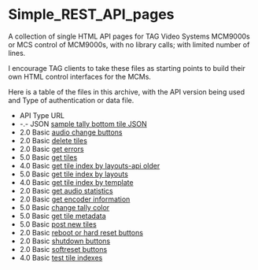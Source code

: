 # Simple_REST_API_pages
A collection of single HTML API pages for TAG Video Systems MCM9000s or MCS control of MCM9000s, with no library calls; with limited number of lines.

I encourage TAG clients to take these files as starting points to build their own HTML control interfaces for the MCMs.

Here is a table of the files in this archive, with the API version being used and Type of authentication or data file.

* API Type URL
* -.- JSON   [sample tally bottom tile JSON](https://github.com/alochbaum/Simple_REST_API_pages/blob/main/2A%20Tally%20Bottom%20Tile.json)
* 2.0 Basic  [audio change buttons](https://github.com/alochbaum/Simple_REST_API_pages/blob/main/Audio_Change_Buttons.html)
* 2.0 Basic  [delete tiles](https://github.com/alochbaum/Simple_REST_API_pages/blob/main/Delete%20Tiles.html)
* 2.0 Basic  [get errors](https://github.com/alochbaum/Simple_REST_API_pages/blob/main/Get%20Errors.html)
* 5.0 Basic  [get tiles](https://github.com/alochbaum/Simple_REST_API_pages/blob/main/Get%20Tiles.html)
* 4.0 Basic  [get tile index by layouts-api older](https://github.com/alochbaum/Simple_REST_API_pages/blob/main/GetTileIndexByLayouts40.html)
* 5.0 Basic  [get tile index by layouts](https://github.com/alochbaum/Simple_REST_API_pages/blob/main/GetTileIndexByLayouts50.html)
* 4.0 Basic  [get tile index by template](https://github.com/alochbaum/Simple_REST_API_pages/blob/main/GetTileIndexByTemplate40.html)
* 2.0 Basic  [get audio statistics](https://github.com/alochbaum/Simple_REST_API_pages/blob/main/Get_Audio_Statistics.html)
* 2.0 Basic  [get encoder information](https://github.com/alochbaum/Simple_REST_API_pages/blob/main/Get_Encoder_Info.html)
* 5.0 Basic  [change tally color](https://github.com/alochbaum/Simple_REST_API_pages/blob/main/MCM%20API%20Example%20to%20Change%20Tally%20Color.html)
* 5.0 Basic  [get tile metadata](https://github.com/alochbaum/Simple_REST_API_pages/blob/main/MCM9000%20API%20Call%20to%20Get%20Tile%20Metadata.html)
* 5.0 Basic  [post new tiles](https://github.com/alochbaum/Simple_REST_API_pages/blob/main/Post%20New%20Tiles.html)
* 2.0 Basic  [reboot or hard reset buttons](https://github.com/alochbaum/Simple_REST_API_pages/blob/main/Reboot_or_hardReset_Buttons.html)
* 2.0 Basic  [shutdown buttons](https://github.com/alochbaum/Simple_REST_API_pages/blob/main/Shutdown_Buttons.html)
* 2.0 Basic  [softreset buttons](https://github.com/alochbaum/Simple_REST_API_pages/blob/main/SoftReset_Buttons.html)
* 4.0 Basic  [test tile indexes](https://github.com/alochbaum/Simple_REST_API_pages/blob/main/TestTileIndexs.html)
